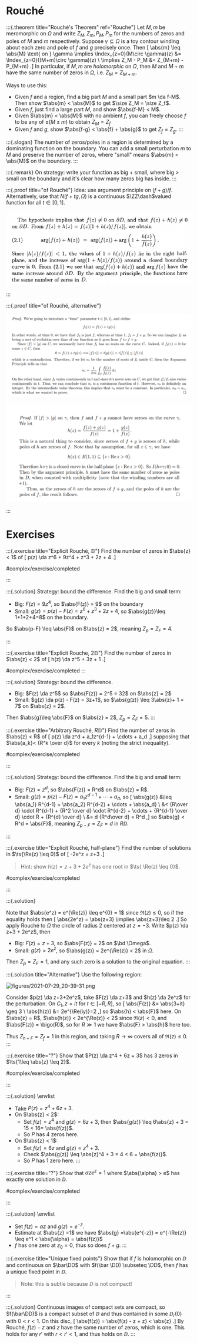# Rouché 


:::{.theorem title="Rouché's Theorem" ref="Rouche"}
Let $M, m$ be meromorphic on $\Omega$ and write $Z_M, Z_m, P_M, P_m$ for the numbers of zeros and poles of $M$ and $m$ respectively.
Suppose $\gamma \subseteq \Omega$ is a toy contour winding about each zero and pole of $f$ and $g$ precisely once.
Then
\[
\abs{m} \leq \abs{M} \text{ on } \gamma \implies \Index_{z=0}(M\circ \gamma)(z) 
&= \Index_{z=0}((M+m)\circ \gamma)(z) \\
\implies Z_M - P_M 
&= Z_{M+m} - P_{M+m}
.\]
In particular, if $M, m$ are *holomorphic* on $\Omega$, then $M$ and $M+m$ have the same number of zeros in $\Omega$, i.e. $Z_M = Z_{M+m}$.

Ways to use this: 

- Given $f$ and a region, find a big part $M$ and a small part $m \da f-M$.
  Then show $\abs{m} < \abs{M}$ to get $\size Z_M = \size Z_f$.
- Given $f$, just find a large part $M$, and show $\abs{f-M} < M$.
- Given $\abs{m} < \abs{M}$ with no ambient $f$, you can freely choose $f$ to be any of $\pm (M \pm m)$ to obtain $Z_M = Z_f$
- Given $f$ and $g$, show $\abs{f-g} < \abs{f} + \abs{g}$ to get $Z_f = Z_g$.
:::

:::{.slogan}
The number of zeros/poles in a region is determined by a dominating function on the boundary.
You can add a small perturbation $m$ to $M$ and preserve the number of zeros, where "small" means $\abs{m} < \abs{M}$ on the boundary.
:::

:::{.remark}
On strategy: write your function as big + small, where big $>$ small on the boundary and it's clear how many zeros big has inside. 
:::

:::{.proof title="of Rouché"}
Idea: use argument principle on $(f+g)/f$.
Alternatively, use that $N(f+tg, \Omega)$ is a continuous $\ZZ\dash$valued function for all $t\in [0, 1]$.

![](figures/2021-12-10_22-23-58.png)

:::

:::{.proof title="of Rouché, alternative"}

![](figures/2021-12-14_16-25-41.png)

![](figures/2021-12-15_02-24-10.png)

:::

# Exercises

:::{.exercise title="Explicit Rouché, $\mathbb{D}$"}
Find the number of zeros in $\abs{z} < 1$ of
\[
p(z) \da z^6 + 9z^4 + z^3 + 2z + 4
.\]

#complex/exercise/completed

:::

:::{.solution}
Strategy: bound the difference.
Find the big and small term:

- Big: $F(z) = 9z^4$, so $\abs{F(z)} = 9$ on the boundary
- Small: $g(z) = p(z) - F(z) = z^6 + z^3 + 2z + 4$, so $\abs{g(z)}\leq 1+1+2+4=8$ on the boundary.


So $\abs{p-F} \leq \abs{F}$ on $\abs{z} = 2$, meaning $Z_{p} = Z_F = 4$.


:::

:::{.exercise title="Explicit Rouche, $2\mathbb{D}$"}
Find the number of zeros in $\abs{z} < 2$ of
\[
h(z) \da z^5 + 3z + 1
.\]


#complex/exercise/completed
:::

:::{.solution}
Strategy: bound the difference.

- Big: $F(z) \da z^5$ so $\abs{F(z)} = 2^5 = 32$ on $\abs{z} = 2$
- Small: $g(z) \da p(z) - F(z) = 3z+1$, so $\abs{g(z)} \leq 3\abs{z}+ 1 = 7$ on $\abs{z} = 2$.

Then $\abs{g}\leq \abs{F}$ on $\abs{z} = 2$, $Z_{p} = Z_F = 5$.
:::

:::{.exercise title="Arbitrary Rouché, $R\mathbb{D}$"}
Find the number of zeros in $\abs{z} < R$ of 
\[
p(z) \da z^d + a_1z^{d-1} + \cdots + a_d
,\]
supposing that
$\abs{a_k}< {R^k \over d}$ for every $k$ (noting the strict inequality).

#complex/exercise/completed

:::

:::{.solution}
Strategy: bound the difference.
Find the big and small term:

- Big: $F(z) = z^d$, so $\abs{F(z)} = R^d$ on $\abs{z} = R$.
- Small: $g(z) = p(z) - F(z) = a_1 z^{d-1} + \cdots + a_d$, so
\[
\abs{g(z)} 
&\leq \abs{a_1} R^{d-1} + \abs{a_2} R^{d-2} + \cdots + \abs{a_d} \\
&< {R\over d} \cdot R^{d-1} + {R^2 \over d} \cdot R^{d-2} + \cdots + {R^{d-1} \over d} \cdot R + {R^{d} \over d} \\
&= d {R^d\over d} = R^d
,\]
so $\abs{g} < R^d = \abs{F}$, meaning $Z_{p-F} = Z_F = d$ in $R\DD$.

:::

:::{.exercise title="Explicit Rouché, half-plane"}
Find the number of solutions in $\ts{\Re(z) \leq 0}$ of
\[
-2e^z = z+3
.\]

> Hint: show $h(z) = z + 3 + 2e^z$ has one root in $\ts{ \Re(z) \leq 0}$.

#complex/exercise/completed

:::

:::{.solution}

Note that $\abs{e^z} = e^{\Re(z)} \leq e^{0} = 1$ since $\Re(z) \leq 0$, so if the equality holds then
\[
\abs{2e^z} = \abs{z+3} \implies \abs{z+3}\leq 2
.\]
So apply Rouché to $\Omega$ the circle of radius 2 centered at $z=-3$.
Write $p(z) \da z+3 + 2e^z$, then

- Big: $F(z) = z+3$, so $\abs{F(z)} = 2$ on $\bd \Omega$.
- Small: $g(z) = 2e^z$, so $\abs{g(z)} = 2e^{\Re(z)} < 2$ in $\Omega$.

Then $Z_p = Z_F = 1$, and any such zero is a solution to the original equation.
:::

:::{.solution title="Alternative"}
Use the following region:

![figures/2021-07-29_20-39-31.png](figures/2021-07-29_20-39-31.png)

Consider $p(z) \da z+3+2e^z$, take $F(z) \da z+3$ and $h(z) \da 2e^z$ for the perturbation.
On $C_1, z=it$ for $t\in [-R, R]$, so
\[
\abs{F(z)} &= \abs{3+it} \geq 3 \\
\abs{h(z)} &= 2e^{\Re(iy)}=2
,\]
so $\abs{h} < \abs{F}$ here.
On $\abs{z} = R$, $\abs{h(z)} < 2e^{\Re(z)} < 2$ since $\Re(z) < 0$, and $\abs{F(z)} = \bigo(R)$, so for $R\gg 1$ we have $\abs{F} > \abs{h}$ here too.

Thus $Z_{h+F} = Z_f = 1$ in this region, and taking $R\to\infty$ covers all of $\Re(z) \leq 0$.
:::

:::{.exercise title="?"}
Show that $P(z) \da z^4 + 6z + 3$ has 3 zeros in $\ts{1\leq \abs{z} \leq 2}$.

#complex/exercise/completed

:::

:::{.solution}
\envlist

- Take $P(z) = z^4 + 6z + 3$.
- On $\abs{z} < 2$:
  - Set $f(z) = z^4$ and $g(z) = 6z + 3$, then $\abs{g(z)} \leq 6\abs{z} + 3 = 15 < 16= \abs{f(z)}$.
  - So $P$ has 4 zeros here.
- On $\abs{z} < 1$:
  - Set $f(z) = 6z$ and $g(z) = z^4 + 3$.
  - Check $\abs{g(z)} \leq \abs{z}^4 + 3 = 4 < 6 = \abs{f(z)}$.
  - So $P$ has 1 zero here.
:::

:::{.exercise title="?"}
Show that $\alpha z e^z = 1$ where $\abs{\alpha} > e$ has exactly one solution in $\DD$.

#complex/exercise/completed

:::

:::{.solution}
\envlist 

- Set $f(z) = \alpha z$ and $g(z) = e^{-z}$.
- Estimate at $\abs{z} =1$ we have $\abs{g} =\abs{e^{-z}} = e^{-\Re(z)} \leq e^1 < \abs{\alpha} = \abs{f(z)}$
- $f$ has one zero at $z_0 = 0$, thus so does $f+g$.
:::

:::{.exercise title="Unique fixed points"}
Show that if $f$ is holomorphic on $\DD$ and continuous on $\bar\DD$ with $f(\bar \DD) \subseteq \DD$, then $f$ has a unique fixed point in $\DD$.

> Note: this is subtle because $\DD$ is not compact!

:::

:::{.solution}
Continuous images of compact sets are compact, so $f(\bar\DD)$ is a compact subset of $\DD$ and thus contained in some $\DD_r(0)$ with $0<r<1$.
On this disc,
\[
\abs{f(z)} = \abs{f(z) - z + z} < \abs{z}
.\]
By Rouché, $f(z)-z$ and $z$ have the same number of zeros, which is one.
This holds for any $r'$ with $r<r'<1$, and thus holds on $\DD$.
:::


